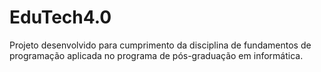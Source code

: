 # EduTech4.0
Projeto desenvolvido para cumprimento da disciplina de fundamentos de programação aplicada no programa de pós-graduação em informática.
